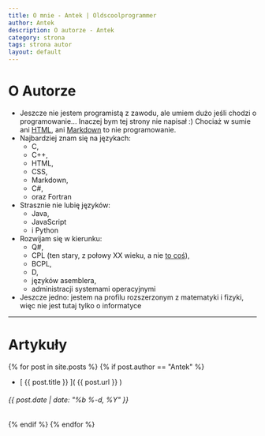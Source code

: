 ```yaml
---
title: O mnie - Antek | Oldscoolprogrammer
author: Antek
description: O autorze - Antek
category: strona
tags: strona autor
layout: default
---
```


# O Autorze
- Jeszcze nie jestem programistą z zawodu, ale umiem dużo jeśli chodzi o programowanie... Inaczej bym tej strony nie napisał :)
Chociaż w sumie ani [HTML](https://pl.wikipedia.org/wiki/HTML), ani [Markdown](https://pl.wikipedia.org/wiki/Markdown) to nie programowanie.
- Najbardziej znam się na językach:
  - C,
  - C++,
  - HTML,
  - CSS,
  - Markdown,
  - C#,
  - oraz Fortran
- Strasznie nie lubię języków:
  - Java,
  - JavaScript
  - i Python
- Rozwijam się w kierunku:
  - Q#,
  - CPL (ten stary, z połowy XX wieku, a nie [to coś](https://cplcode.net)),
  - BCPL,
  - D,
  - języków asemblera,
  - administracji systemami operacyjnymi
- Jeszcze jedno: jestem na profilu rozszerzonym z matematyki i fizyki, więc nie jest tutaj tylko o informatyce
-----
# Artykuły
{% for post in site.posts %}
  {% if post.author == "Antek" %}
  - [ {{ post.title }} ]( {{ post.url }} )
  ###### {{ post.date | date: "%b %-d, %Y" }}
  {% endif %}
{% endfor %}